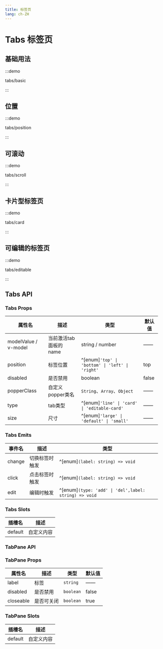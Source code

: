 ```yaml
---
title: 标签页
lang: ch-ZH
---
```


# Tabs 标签页

## 基础用法

:::demo

tabs/basic

:::

## 位置

:::demo

tabs/position

:::

## 可滚动

:::demo

tabs/scroll

:::

## 卡片型标签页

:::demo

tabs/card

:::

## 可编辑的标签页

:::demo

tabs/editable

:::

## Tabs API

### Tabs Props

| 属性名               | 描述                   | 类型                                            | 默认值 |
| -------------------- | ---------------------- | ----------------------------------------------- | ------ |
| modelValue / v-model | 当前激活tab面板的 name | string / number                                 | ——     |
| position             | 标签位置               | ^[enum]`'top' \| 'bottom' \| 'left' \| 'right'` | top    |
| disabled             | 是否禁用               | boolean                                         | false  |
| popperClass          | 自定义popper类名       | `String`、`Array`、`Object`                     | ——     |
| type                 | tab类型                | ^[enum]`'line' \| 'card' \| 'editable-card'`    | ——     |
| size                 | 尺寸                   | ^[enum]`'large' \| 'default' \| 'small'`        | ——     |

### Tabs Emits

| 事件名 | 描述           | 类型                                                  |
| ------ | -------------- | ----------------------------------------------------- |
| change | 切换标签时触发 | ^[enum]`(label: string) => void`                      |
| click  | 点击标签时触发 | ^[enum]`(label: string) => void`                      |
| edit   | 编辑时触发     | ^[enum]`(type: 'add' \| 'del',label: string) => void` |

### Tabs Slots

| 插槽名  | 描述       |
| ------- | ---------- |
| default | 自定义内容 |

### TabPane API

### TabPane Props

| 属性名    | 描述       | 类型      | 默认值 |
| --------- | ---------- | --------- | ------ |
| label     | 标签       | `string`  | ——     |
| disabled  | 是否禁用   | `boolean` | false  |
| closeable | 是否可关闭 | `boolean` | true   |

### TabPane Slots

| 插槽名  | 描述       |
| ------- | ---------- |
| default | 自定义内容 |
